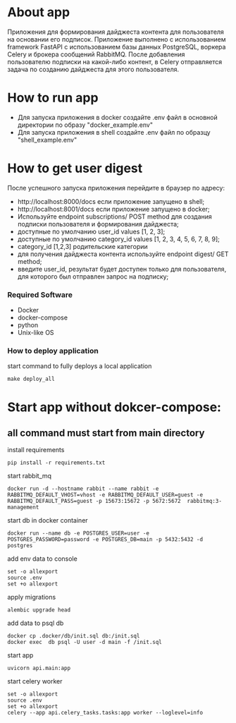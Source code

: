 # About app
Приложения для формирования дайджеста контента для пользователя на основании его подписок.
Приложение выполнено c использованием framework FastAPI c использованием базы данных PostgreSQL, воркерa Celery и брокера сообщений RabbitMQ.
После добавления пользователю подписки на какой-либо контент, в Celery отправляется задача по созданию дайджеста для этого пользователя.
# How to run app
- Для запуска приложения в docker создайте .env файл в основной директории по образу "docker_example.env"
- Для запуска приложения в shell создайте .env файл по образцу "shell_example.env"

# How to get user digest
После успешного запуска приложения перейдите в браузер по адресу:
- http://localhost:8000/docs если приложение запущено в shell;
- http://localhost:8001/docs если приложение запущено в docker;
- Используйте endpoint subscriptions/ POST method для создания подписки пользователя и формирования дайджеста;
- доступные по умолчанию user_id values [1, 2, 3];
- доступные по умолчанию category_id values [1, 2, 3, 4, 5, 6, 7, 8, 9];
- category_id [1,2,3] родительские категории
- для получения дайджеста контента используйте endpoint digest/ GET method;
- введите user_id, результат будет доступен только для пользователя, для которого был отправлен запрос на подписку;

### Required Software
 - Docker
 - docker-compose
 - python
 - Unix-like OS

### How to deploy application
start command to fully deploys a local application
```shell
make deploy_all
```

# Start app without dokcer-compose:
## all command must start from main directory
install requirements
```shell
pip install -r requirements.txt
```
start rabbit_mq
```shell
docker run -d --hostname rabbit --name rabbit -e RABBITMQ_DEFAULT_VHOST=vhost -e RABBITMQ_DEFAULT_USER=guest -e RABBITMQ_DEFAULT_PASS=guest -p 15673:15672 -p 5672:5672  rabbitmq:3-management

```
start db in docker container
```shell
docker run --name db -e POSTGRES_USER=user -e POSTGRES_PASSWORD=password -e POSTGRES_DB=main -p 5432:5432 -d postgres
```
add env data to console
```shell
set -o allexport
source .env
set +o allexport
```
apply migrations
```shell
alembic upgrade head
```
add data to psql db
```shell
docker cp .docker/db/init.sql db:/init.sql
docker exec  db psql -U user -d main -f /init.sql
```

start app
```shell
uvicorn api.main:app
```

start celery worker
```shell
set -o allexport
source .env
set +o allexport
celery --app api.celery_tasks.tasks:app worker --loglevel=info
```